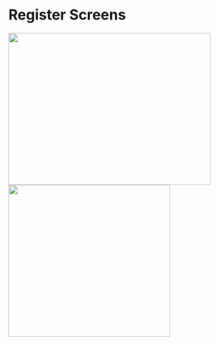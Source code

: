 <h1>Register Screens</h1>
<div>
  <tr>
    <td><img src= "https://github.com/MuhammetEmirErkut/Admin-Panel/assets/147542769/348ce477-ef14-47dd-a8f6-ed80b72a8b7b" height="300" width="400"></img></td>
    <td><img src= "https://github.com/MuhammetEmirErkut/Admin-Panel/assets/147542769/6352b8b9-7393-4346-acf2-e5bb06e24c9e" height="300" width="320"></img></td>
  </tr>
</div>

